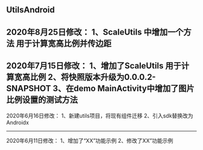 ## UtilsAndroid

2020年8月25日修改：
1、ScaleUtils 中增加一个方法 用于计算宽高比例并传边距
-----------------------------------------------------------

 2020年7月15日修改：
1、增加了ScaleUtils 用于计算宽高比例
2、将快照版本升级为0.0.0.2-SNAPSHOT
3、在demo MainActivity中增加了图片比例设置的测试方法
-----------------------------------------------------------

2020年6月16日修改：
1、新建utils项目，将现有组件迁移
2、引入sdk替换改为Androidx

----------------------------------------------------------------------------------------------------

2020年6月11日修改：
1、增加了“XX”功能示例
2、修改了XX”功能示例
